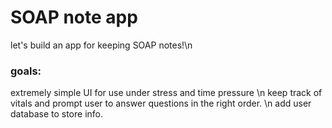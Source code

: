 # SOAP note app
let's build an app for keeping SOAP notes!\n
### goals:
extremely simple UI for use under stress and time pressure \n
keep track of vitals and prompt user to answer questions in the right order. \n
add user database to store info.
